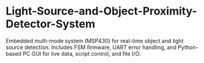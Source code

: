 # Light-Source-and-Object-Proximity-Detector-System
Embedded multi-mode system (MSP430) for real-time object and light source detection.   Includes FSM firmware, UART error handling, and Python-based PC GUI for live data, script control, and file I/O.
